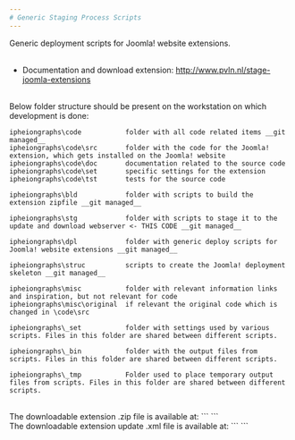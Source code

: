 ```yaml
--- 
# Generic Staging Process Scripts
--- 		
```

Generic deployment scripts for Joomla! website extensions.<br/>
<br/>
* Documentation and download extension: http://www.pvln.nl/stage-joomla-extensions<br/>
<br/>
Below folder structure should be present on the workstation on which development is done:

``` 
ipheiongraphs\code           folder with all code related items __git managed__
ipheiongraphs\code\src       folder with the code for the Joomla! extension, which gets installed on the Joomla! website
ipheiongraphs\code\doc       documentation related to the source code
ipheiongraphs\code\set       specific settings for the extension
ipheiongraphs\code\tst       tests for the source code
			 
ipheiongraphs\bld            folder with scripts to build the extension zipfile __git managed__
		 
ipheiongraphs\stg            folder with scripts to stage it to the update and download webserver <- THIS CODE __git managed__

ipheiongraphs\dpl            folder with generic deploy scripts for Joomla! website extensions __git managed__
 
ipheiongraphs\struc          scripts to create the Joomla! deployment skeleton __git managed__

ipheiongraphs\misc           folder with relevant information links and inspiration, but not relevant for code
ipheiongraphs\misc\original  if relevant the original code which is changed in \code\src

ipheiongraphs\_set           folder with settings used by various scripts. Files in this folder are shared between different scripts.

ipheiongraphs\_bin           folder with the output files from scripts. Files in this folder are shared between different scripts.

ipheiongraphs\_tmp           Folder used to place temporary output files from scripts. Files in this folder are shared between different scripts.
``` 
<br/>
The downloadable extension .zip file is available at:
```
```
<br/>
The downloadable extension update .xml file is available at:
```
```

